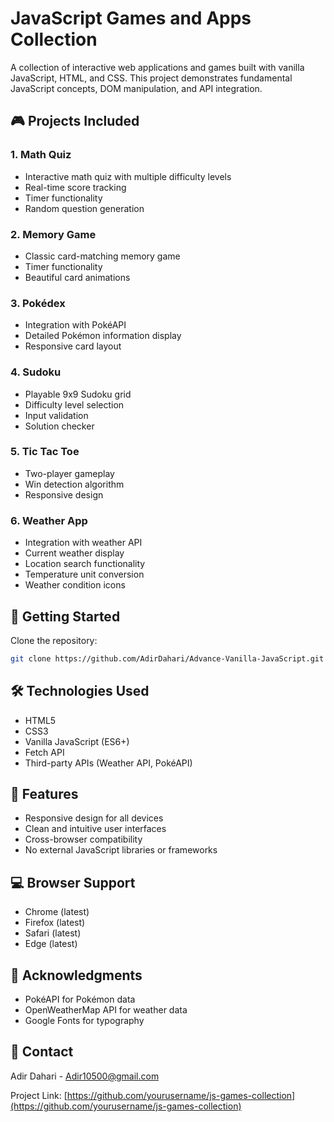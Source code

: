 # JavaScript Games and Apps Collection

A collection of interactive web applications and games built with vanilla JavaScript, HTML, and CSS. This project demonstrates fundamental JavaScript concepts, DOM manipulation, and API integration.

## 🎮 Projects Included

### 1. Math Quiz

- Interactive math quiz with multiple difficulty levels
- Real-time score tracking
- Timer functionality
- Random question generation

### 2. Memory Game

- Classic card-matching memory game
- Timer functionality
- Beautiful card animations

### 3. Pokédex

- Integration with PokéAPI
- Detailed Pokémon information display
- Responsive card layout

### 4. Sudoku

- Playable 9x9 Sudoku grid
- Difficulty level selection
- Input validation
- Solution checker

### 5. Tic Tac Toe

- Two-player gameplay
- Win detection algorithm
- Responsive design

### 6. Weather App

- Integration with weather API
- Current weather display
- Location search functionality
- Temperature unit conversion
- Weather condition icons

## 🚀 Getting Started

Clone the repository:

```bash
git clone https://github.com/AdirDahari/Advance-Vanilla-JavaScript.git

```

## 🛠️ Technologies Used

- HTML5
- CSS3
- Vanilla JavaScript (ES6+)
- Fetch API
- Third-party APIs (Weather API, PokéAPI)

## 🌟 Features

- Responsive design for all devices
- Clean and intuitive user interfaces
- Cross-browser compatibility
- No external JavaScript libraries or frameworks

## 💻 Browser Support

- Chrome (latest)
- Firefox (latest)
- Safari (latest)
- Edge (latest)

## 🙏 Acknowledgments

- PokéAPI for Pokémon data
- OpenWeatherMap API for weather data
- Google Fonts for typography

## 📧 Contact

Adir Dahari - Adir10500@gmail.com

Project Link: [https://github.com/yourusername/js-games-collection](https://github.com/yourusername/js-games-collection)
